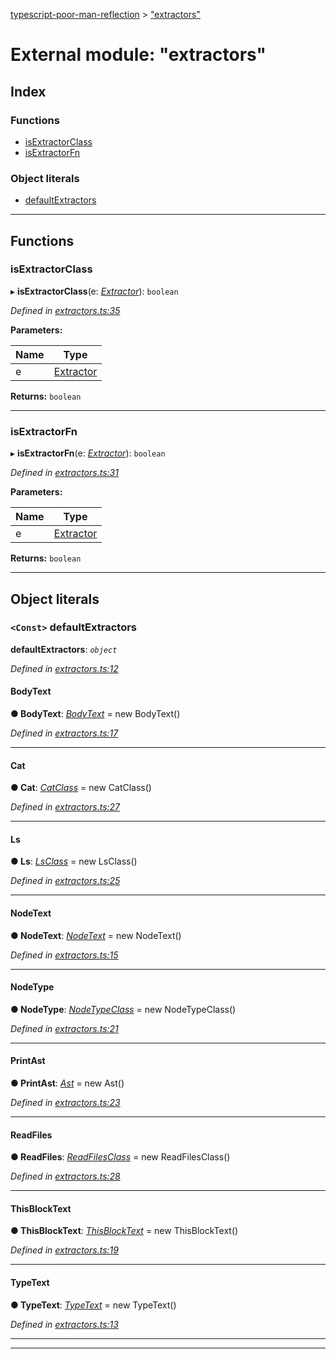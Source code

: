 [typescript-poor-man-reflection](../README.md) > ["extractors"](../modules/_extractors_.md)

# External module: "extractors"

## Index

### Functions

* [isExtractorClass](_extractors_.md#isextractorclass)
* [isExtractorFn](_extractors_.md#isextractorfn)

### Object literals

* [defaultExtractors](_extractors_.md#defaultextractors)

---

## Functions

<a id="isextractorclass"></a>

###  isExtractorClass

▸ **isExtractorClass**(e: *[Extractor](_types_.md#extractor)*): `boolean`

*Defined in [extractors.ts:35](https://github.com/cancerberoSgx/typescript-poor-man-reflection/blob/53d739a/src/extractors.ts#L35)*

**Parameters:**

| Name | Type |
| ------ | ------ |
| e | [Extractor](_types_.md#extractor) |

**Returns:** `boolean`

___
<a id="isextractorfn"></a>

###  isExtractorFn

▸ **isExtractorFn**(e: *[Extractor](_types_.md#extractor)*): `boolean`

*Defined in [extractors.ts:31](https://github.com/cancerberoSgx/typescript-poor-man-reflection/blob/53d739a/src/extractors.ts#L31)*

**Parameters:**

| Name | Type |
| ------ | ------ |
| e | [Extractor](_types_.md#extractor) |

**Returns:** `boolean`

___

## Object literals

<a id="defaultextractors"></a>

### `<Const>` defaultExtractors

**defaultExtractors**: *`object`*

*Defined in [extractors.ts:12](https://github.com/cancerberoSgx/typescript-poor-man-reflection/blob/53d739a/src/extractors.ts#L12)*

<a id="defaultextractors.bodytext"></a>

####  BodyText

**● BodyText**: *[BodyText](../classes/_extractors_basic_bodytext_.bodytext.md)* =  new BodyText()

*Defined in [extractors.ts:17](https://github.com/cancerberoSgx/typescript-poor-man-reflection/blob/53d739a/src/extractors.ts#L17)*

___
<a id="defaultextractors.cat"></a>

####  Cat

**● Cat**: *[CatClass](../classes/_extractors_fs_cat_.catclass.md)* =  new CatClass()

*Defined in [extractors.ts:27](https://github.com/cancerberoSgx/typescript-poor-man-reflection/blob/53d739a/src/extractors.ts#L27)*

___
<a id="defaultextractors.ls"></a>

####  Ls

**● Ls**: *[LsClass](../classes/_extractors_fs_ls_.lsclass.md)* =  new LsClass()

*Defined in [extractors.ts:25](https://github.com/cancerberoSgx/typescript-poor-man-reflection/blob/53d739a/src/extractors.ts#L25)*

___
<a id="defaultextractors.nodetext"></a>

####  NodeText

**● NodeText**: *[NodeText](../classes/_extractors_basic_nodetext_.nodetext.md)* =  new NodeText()

*Defined in [extractors.ts:15](https://github.com/cancerberoSgx/typescript-poor-man-reflection/blob/53d739a/src/extractors.ts#L15)*

___
<a id="defaultextractors.nodetype"></a>

####  NodeType

**● NodeType**: *[NodeTypeClass](../classes/_extractors_nodetype_.nodetypeclass.md)* =  new NodeTypeClass()

*Defined in [extractors.ts:21](https://github.com/cancerberoSgx/typescript-poor-man-reflection/blob/53d739a/src/extractors.ts#L21)*

___
<a id="defaultextractors.printast"></a>

####  PrintAst

**● PrintAst**: *[Ast](../classes/_extractors_ast_.ast.md)* =  new Ast()

*Defined in [extractors.ts:23](https://github.com/cancerberoSgx/typescript-poor-man-reflection/blob/53d739a/src/extractors.ts#L23)*

___
<a id="defaultextractors.readfiles"></a>

####  ReadFiles

**● ReadFiles**: *[ReadFilesClass](../classes/_extractors_fs_readfiles_.readfilesclass.md)* =  new ReadFilesClass()

*Defined in [extractors.ts:28](https://github.com/cancerberoSgx/typescript-poor-man-reflection/blob/53d739a/src/extractors.ts#L28)*

___
<a id="defaultextractors.thisblocktext"></a>

####  ThisBlockText

**● ThisBlockText**: *[ThisBlockText](../classes/_extractors_basic_thisblocktext_.thisblocktext.md)* =  new ThisBlockText()

*Defined in [extractors.ts:19](https://github.com/cancerberoSgx/typescript-poor-man-reflection/blob/53d739a/src/extractors.ts#L19)*

___
<a id="defaultextractors.typetext"></a>

####  TypeText

**● TypeText**: *[TypeText](../classes/_extractors_basic_typetext_.typetext.md)* =  new TypeText()

*Defined in [extractors.ts:13](https://github.com/cancerberoSgx/typescript-poor-man-reflection/blob/53d739a/src/extractors.ts#L13)*

___

___

